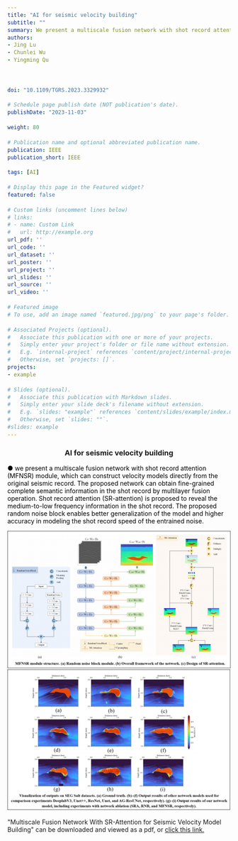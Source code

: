 ```yaml
---
title: "AI for seismic velocity building"
subtitle: ""
summary: We present a multiscale fusion network with shot record attention (MFNSR) module, which can construct velocity models directly from the original seismic record. The proposed network can obtain fine-grained complete semantic information in the shot record by multilayer fusion operation. 
authors:
- Jing Lu
- Chunlei Wu
- Yingming Qu



doi: "10.1109/TGRS.2023.3329932"

# Schedule page publish date (NOT publication's date).
publishDate: "2023-11-03"

weight: 80

# Publication name and optional abbreviated publication name.
publication: IEEE
publication_short: IEEE 

tags: [AI]

# Display this page in the Featured widget?
featured: false

# Custom links (uncomment lines below)
# links:
# - name: Custom Link
#   url: http://example.org
url_pdf: ''
url_code: ''
url_dataset: ''
url_poster: ''
url_project: ''
url_slides: ''
url_source: ''
url_video: ''

# Featured image
# To use, add an image named `featured.jpg/png` to your page's folder. 

# Associated Projects (optional).
#   Associate this publication with one or more of your projects.
#   Simply enter your project's folder or file name without extension.
#   E.g. `internal-project` references `content/project/internal-project/index.md`.
#   Otherwise, set `projects: []`.
projects:
- example

# Slides (optional).
#   Associate this publication with Markdown slides.
#   Simply enter your slide deck's filename without extension.
#   E.g. `slides: "example"` references `content/slides/example/index.md`.
#   Otherwise, set `slides: ""`.
#slides: example
---
```


### <center>AI for seismic velocity building<center>

 <font color=black> ● we present a multiscale fusion network with shot record attention (MFNSR) module, which can construct velocity models directly from the original seismic record. The proposed network can obtain fine-grained complete semantic information in the shot record by multilayer fusion operation. Shot record attention (SR-attention) is proposed to reveal the medium-to-low frequency information in the shot record. The proposed random noise block enables better generalization of the model and higher accuracy in modeling the shot record speed of the entrained noise.</font>

<div style="text-align: center;">
  <img src="./AI for seismic velocity building.assets/topic9pic1.png" alt="Image Alt Text" style="max-width: 100%; height: auto;">
</div>

<div style="text-align: center;">
  <img src="./AI for seismic velocity building.assets/topic9pic2.png" alt="Image Alt Text" style="max-width: 100%; height: auto;">
</div>



"Multiscale Fusion Network With SR-Attention for Seismic Velocity Model Building" can be downloaded and viewed as a pdf, or [click this link.](https://ieeexplore.ieee.org/document/10308616)

